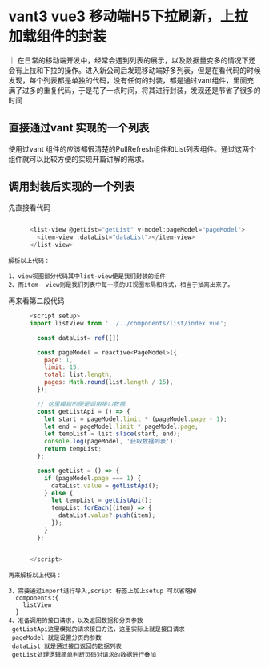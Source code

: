 # vant3 vue3 移动端H5下拉刷新，上拉加载组件的封装

｜ 在日常的移动端开发中，经常会遇到列表的展示，以及数据量变多的情况下还会有上拉和下拉的操作。进入新公司后发现移动端好多列表，但是在看代码的时候发现，每个列表都是单独的代码，没有任何的封装，都是通过vant组件，里面充满了过多的重复代码，于是花了一点时间，将其进行封装，发现还是节省了很多的时间

## 直接通过vant 实现的一个列表
  使用过vant 组件的应该都很清楚的PullRefresh组件和List列表组件。通过这两个组件就可以比较方便的实现开篇讲解的需求。
  

## 调用封装后实现的一个列表
  先直接看代码
  ```js
      
        <list-view @getList="getList" v-model:pageModel="pageModel">
          <item-view :dataList="dataList"></item-view>
        </list-view>
```

    解析以上代码：

    1、view视图部分代码其中list-view便是我们封装的组件
    2、而item- view则是我们列表中每一项的UI视图布局和样式，相当于抽离出来了。

再来看第二段代码
```js
      <script setup>
      import listView from '../../components/list/index.vue'; 

        const dataList= ref([])

        const pageModel = reactive<PageModel>({
          page: 1,
          limit: 15,
          total: list.length,
          pages: Math.round(list.length / 15),
        });

        // 这里模拟的便是调用接口数据
        const getListApi = () => {
          let start = pageModel.limit * (pageModel.page - 1);
          let end = pageModel.limit * pageModel.page;
          let tempList = list.slice(start, end);
          console.log(pageModel, '获取数据列表');
          return tempList;
        };

        const getList = () => {
          if (pageModel.page === 1) {
            dataList.value = getListApi();
          } else {
            let tempList = getListApi();
            tempList.forEach((item) => {
              dataList.value?.push(item);
            });
          }
        };


      </script>
```    
    再来解析以上代码：
    
    3、需要通过import进行导入,script 标签上加上setup 可以省略掉
      components:{
        listView
      }
    4、准备调用的接口请求，以及返回数据和分页参数
     getListApi这里模拟的请求接口方法，这里实际上就是接口请求
     pageModel 就是设置分页的参数
     dataList 就是通过接口返回的数据列表
     getList处理逻辑简单判断页码对请求的数据进行叠加
      
    


  ```
